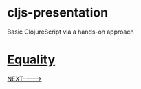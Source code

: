 # cljs-presentation
Basic ClojureScript via a hands-on approach

# [Equality](https://github.com/wallclockbuilder/cljs-presentation/blob/master/14_equality/14_equality.cljs)

[NEXT---->](https://github.com/wallclockbuilder/cljs-presentation/blob/master/15_control)
